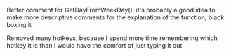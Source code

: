 Better comment for GetDayFromWeekDay(): it's probably a good idea to make more descriptive comments for the explanation of the function, black boxing it

Removed many hotkeys, because I spend more time remembering which hotkey it is than I would have the comfort of just typing it out